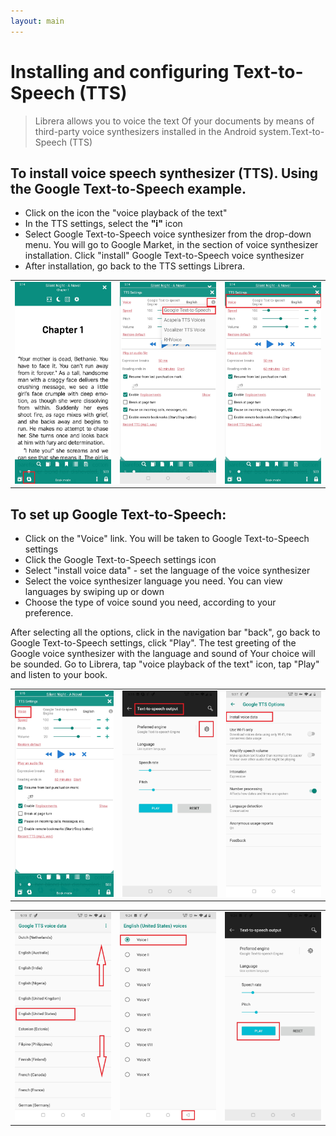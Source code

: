 ```yaml
---
layout: main
---
```


# Installing and configuring Text-to-Speech (TTS) 

> Librera allows you to voice the text Of your documents by means of third-party voice synthesizers installed in the Android system.Text-to-Speech (TTS)

## To install voice speech synthesizer (TTS). Using the Google Text-to-Speech example.

* Click on the icon the "voice playback of the text"
* In the TTS settings, select the **"i"** icon 
* Select Google Text-to-Speech voice synthesizer from the drop-down menu. You will go to Google Market, in the section of voice synthesizer installation. Click "install" Google Text-to-Speech voice synthesizer
* After installation, go back to the TTS settings Librera.

||||
|-|-|-|
|![](1.jpg)|![](3.jpg)|![](2.jpg)|

## To set up Google Text-to-Speech:

* Click on the "Voice" link. You will be taken to Google Text-to-Speech settings
* Click the Google Text-to-Speech settings icon
* Select "install voice data" - set the language of the voice synthesizer
* Select the voice synthesizer language you need. You can view languages by swiping up or down
* Choose the type of voice sound you need, according to your preference.

After selecting all the options, click in the navigation bar "back", go back to Google Text-to-Speech settings, click "Play". The test greeting of the Google voice synthesizer with the language and sound of Your choice will be sounded. Go to Librera, tap "voice playback of the text" icon, tap "Play" and listen to your book.

||||
|-|-|-|
|![](4.jpg)|![](5.jpg)|![](6.jpg)|

||||
|-|-|-|
|![](7.jpg)|![](8.jpg)|![](9.jpg)|
